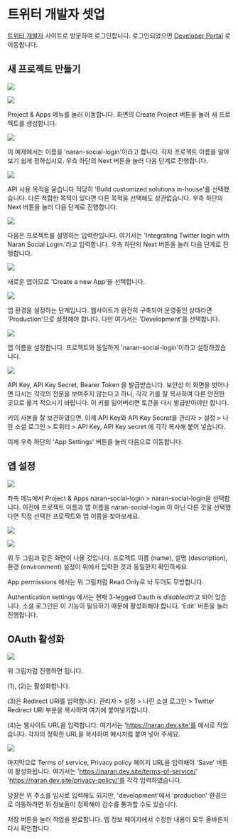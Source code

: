 # 트위터 개발자 셋업

[트위터 개발자](https://developer.twitter.com/en) 사이트로 방문하여 로그인합니다.
로그인되었으면 [Developer Portal](https://developer.twitter.com/en/portal/dashboard) 로 이동합니다.

## 새 프로젝트 만들기

![](./img/twitter-01.png)

![](./img/twitter-02.png)

Project & Apps 메뉴를 눌러 이동합니다.
화면의 Create Project 버튼을 눌러 새 프로젝트를 생성합니다.

![](./img/twitter-03.png)

이 예제에서는 이름을 'naran-social-login'이라고 합니다. 각자 프로젝트 이름을 알아보기 쉽게 정하십시오.
우측 하단의 Next 버튼을 눌러 다음 단계로 진행합니다.

![](./img/twitter-04.png)

API 사용 목적을 묻습니다 적당히 'Build customized solutions in-house'를 선택했습니다.
다른 적합한 목적이 있다면 다른 목적을 선택해도 상관없습니다. 우측 하단의 Next 버튼을 눌러 다음 단계로 진행합니다.

![](./img/twitter-05.png)

다음은 프로젝트를 설명하는 입력란입니다.
여기서는 'Integrating Twitter login with Naran Social Login.'라고 입력합니다.
우측 하단의 Next 버튼을 눌러 다음 단계로 진행합니다.

![](./img/twitter-06.png)

새로운 앱이므로 'Create a new App'을 선택합니다.

![](./img/twitter-07.png)

앱 환경을 설정하는 단계입니다. 웹사이트가 완전히 구축되어 운영중인 상태라면 'Production'으로 설정해야 합니다.
다만 여기서는 'Development'를 선택합니다.

![](./img/twitter-08.png)

앱 이름을 설정합니다. 프로젝트와 동일하게 'naran-social-login'이라고 설정하겠습니다.

![](./img/twitter-09.png)

API Key, API Key Secret, Bearer Token 을 발급받습니다.
보안상 이 화면을 벗어나면 다시는 각각의 전문을 보여주지 않는다고 하니,
각각 키를 잘 복사하여 다른 안전한 곳으로 옮겨 적으시기 바랍니다.
이 키를 잃어버리면 토큰을 다시 발급받아야만 합니다.

키의 사본을 잘 보관하였으면, 이제 API Key와 API Key Secret을
관리자 > 설정 > 나란 소셜 로그인 > 트위터 > API Key, API Key secret 에
각각 복사해 붙어 넣습니다.

이제 우측 하단의 'App Settings' 버튼을 눌러 다음으로 이동합니다.

## 앱 설정

![](./img/twitter-10.png)

좌측 메뉴에서 Project & Apps naran-social-login > naran-social-login을 선택합니다.
이전에 프로젝트 이름과 앱 이름을 naran-social-login 이 아닌 다른 것을 선택했다면 직접 선택한 프로젝트와 앱 이름을 찾아보세요.

![](./img/twitter-11.png)

![](./img/twitter-12.png)

위 두 그림과 같은 화면이 나올 것입니다.
프로젝트 이름 (name), 설명 (description), 환경 (environment) 설정이 위에서 입력한 것과 동일한지 확인하세요.

App permissions 에서는 위 그림처럼 Read Only로 놔 두어도 무방합니다.

Authentication settings 에서는 현재 3-legged Oauth is *disabled*라고 되어 있습니다.
소셜 로그인은 이 기능이 필요하기 때문에 활성화해야 합니다. 'Edit' 버튼을 눌러 진행합니다.

## OAuth 활성화

![](./img/twitter-13.png)

위 그림처럼 진행하면 됩니다.

(1), (2)는 활성화합니다.

(3)은 Redirect URI를 입력합니다.
관리자 > 설정 > 나란 소셜 로그인 > Twitter Redirect URI 부분을 복사하여 여기에 붙여넣기합니다.

(4)는 웹사이트 URL을 입력합니다. 여기서는 'https://naran.dev.site'를 예시로 적었습니다.
각자의 정확한 URL을 복사하여 예시처럼 붙여 넣어 주세요.

![](./img/twitter-14.png)

마지막으로 Terms of service, Privacy policy 페이지 URL을 입력해야 'Save' 버튼이 활성화됩니다.
여기서는 'https://naran.dev.site/terms-of-service/'
'https://naran.dev.site/privacy-policy/'를 각각 입력하였습니다.

당장은 위 주소를 임시로 입력해도 되지만, 'development'에서 'production' 환경으로 이동하려면
위 정보들이 정확해야 검수를 통과할 수도 있습니다.

저장 버튼을 눌러 작업을 완료합니다.
앱 정보 페이지에서 수정한 내용이 모두 올바른지 다시 확인합니다.
